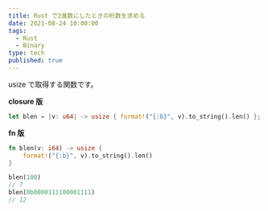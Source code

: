 ```yaml
---
title: Rust で2進数にしたときの桁数を求める
date: 2021-08-24 10:00:00
tags:
  - Rust
  - Binary
type: tech
published: true
---
```


usize で取得する関数です。

**closure 版**

```rust
let blen = |v: u64| -> usize { format!("{:b}", v).to_string().len() };
```

**fn 版**

```rust
fn blen(v: i64) -> usize {
    format!("{:b}", v).to_string().len()
}
```

```rust
blen(100)
// 7
blen(0b0000111100001111)
// 12
```
